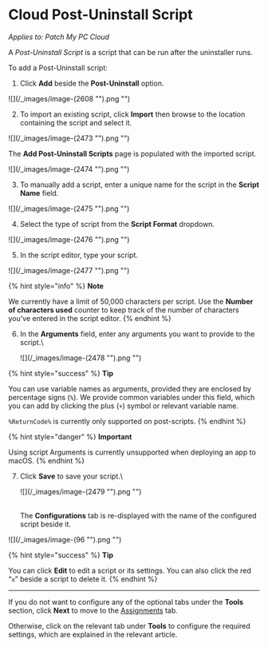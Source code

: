# Cloud Post-Uninstall Script

_Applies to: Patch My PC Cloud_

A _Post-Uninstall Script_ is a script that can be run after the uninstaller runs.

To add a Post-Uninstall script:

1. Click **Add** beside the **Post-Uninstall** option.

!\[]\(/\_images/image-(2608 "").png "")

2. To import an existing script, click **Import** then browse to the location containing the script and select it.

!\[]\(/\_images/image-(2473 "").png "")

The **Add Post-Uninstall Scripts** page is populated with the imported script.

!\[]\(/\_images/image-(2474 "").png "")

3. To manually add a script, enter a unique name for the script in the **Script Name** field.

!\[]\(/\_images/image-(2475 "").png "")

4. Select the type of script from the **Script Format** dropdown.

!\[]\(/\_images/image-(2476 "").png "")

5. In the script editor, type your script.

!\[]\(/\_images/image-(2477 "").png "")

{% hint style="info" %}
**Note**

We currently have a limit of 50,000 characters per script. Use the **Number of characters used** counter to keep track of the number of characters you’ve entered in the script editor.
{% endhint %}

6.  In the **Arguments** field, enter any arguments you want to provide to the script.\\

    !\[]\(/\_images/image-(2478 "").png "")

{% hint style="success" %}
**Tip**

You can use variable names as arguments, provided they are enclosed by percentage signs (`%`). We provide common variables under this field, which you can add by clicking the plus (`+`) symbol or relevant variable name.

`%ReturnCode%` is currently only supported on post-scripts.
{% endhint %}

{% hint style="danger" %}
**Important**

Using script Arguments is currently unsupported when deploying an app to macOS.
{% endhint %}

7.  Click **Save** to save your script.\\

    !\[]\(/\_images/image-(2479 "").png "")

    \
    The **Configurations** tab is re-displayed with the name of the configured script beside it.

!\[]\(/\_images/image-(96 "").png "")

{% hint style="success" %}
**Tip**

You can click **Edit** to edit a script or its settings. You can also click the red “`x`” beside a script to delete it.
{% endhint %}

***

If you do not want to configure any of the optional tabs under the **Tools** section, click **Next** to move to the [Assignments](../../cloud-assignments-deployment-tab.md) tab.

Otherwise, click on the relevant tab under **Tools** to configure the required settings, which are explained in the relevant article.
